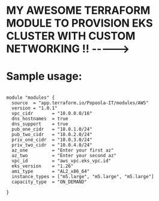 
# MY AWESOME TERRAFORM MODULE TO PROVISION EKS CLUSTER WITH CUSTOM NETWORKING !! ----->

# Sample usage:

~~~ 

module "modules" {
  source  = "app.terraform.io/Popoola-IT/modules/AWS"
  version = "1.0.1" 
  vpc_cidr       = "10.0.0.0/16"
  dns_hostnames  = true
  dns_support    = true
  pub_one_cidr   = "10.0.1.0/24"
  pub_two_cidr   = "10.0.2.0/24"
  priv_one_cidr  = "10.0.3.0/24"
  priv_two_cidr  = "10.0.4.0/24"
  az_one         = "Enter your first az"
  az_two         = "Enter your second az"
  vpc_id         = "aws_vpc.eks_vpc.id"
  eks_version    = "1.26"
  ami_type       = "AL2_x86_64"
  instance_types = ["m5.large", "m5.large", "m5.large"]
  capacity_type  = "ON_DEMAND"

}

